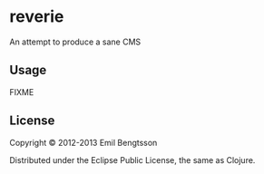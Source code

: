 # reverie

An attempt to produce a sane CMS

## Usage

FIXME

## License

Copyright © 2012-2013 Emil Bengtsson

Distributed under the Eclipse Public License, the same as Clojure.
